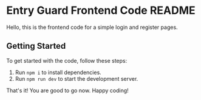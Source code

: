 # Entry Guard Frontend Code README

Hello, this is the frontend code for a simple login and register pages.

## Getting Started

To get started with the code, follow these steps:

1. Run `npm i` to install dependencies.
2. Run `npm run dev` to start the development server.

That's it! You are good to go now. Happy coding!
